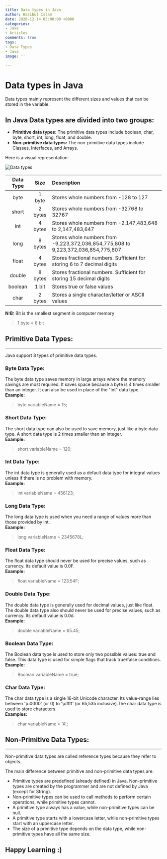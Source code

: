 ```yaml
---
title: Data types in Java
author: Hasibul Islam
date: 2020-12-14 05:00:00 +0000
categories:
- Java
- Articles
comments: true
tags:
- Data Types
- Java
image: ''

---
```

# Data types in Java

Data types mainly represent the different sizes and values that can be stored in the variable.

## In Java Data types are divided into **two** groups:

* **Primitive data types:** The primitive data types include boolean, char, byte, short, int, long, float, and double.
* **Non-primitive data types:** The non-primitive data types include Classes, Interfaces, and Arrays.

Here is a visual representation-

![Data types](https://static.javatpoint.com/images/java-data-types.png)

| Data Type | Size | Description |
| :---: | :---: | :--- |
| byte | 1 byte | Stores whole numbers from -128 to 127 |
| short | 2 bytes | Stores whole numbers from -32768 to 32767 |
| int | 4 bytes | Stores whole numbers from -2,147,483,648 to 2,147,483,647 |
| long | 8 bytes | Stores whole numbers from -9,223,372,036,854,775,808 to 9,223,372,036,854,775,807 |
| float | 4 bytes | Stores fractional numbers. Sufficient for storing 6 to 7 decimal digits |
| double | 8 bytes | Stores fractional numbers. Sufficient for storing 15 decimal digits |
| boolean | 1 bit | Stores true or false values |
| char | 2 bytes | Stores a single character/letter or ASCII values |

**N:B:** Bit is the smallest segment in computer memory

> 1 byte = 8 bit

## Primitive Data Types:

***

Java support 8 types of primitive data types.

### Byte Data Type:

The byte data type saves memory in large arrays where the memory savings are most required. It saves space because a byte is 4 times smaller than an integer. It can also be used in place of the "int" data type.  
**Example:**

> byte variableName = 15;

### Short Data Type:

The short data type can also be used to save memory, just like a byte data type. A short data type is 2 times smaller than an integer.  
**Example:**

> short variableName = 120;

### Int Data Type:

The int data type is generally used as a default data type for integral values unless if there is no problem with memory.  
**Example:**

> int variableName = 456123;

### Long Data Type:

The long data type is used when you need a range of values more than those provided by int.  
**Example:**

> long variableName = 2345678L;

### Float Data Type:

The float data type should never be used for precise values, such as currency. Its default value is 0.0F.  
**Example:**

> float variableName = 123.54F;

### Double Data Type:

The double data type is generally used for decimal values, just like float. The double data type also should never be used for precise values, such as currency. Its default value is 0.0d.  
**Example:**

> double variableName = 65.45;

### Boolean Data Type:

The Boolean data type is used to store only two possible values: true and false. This data type is used for simple flags that track true/false conditions.  
**Example:**

> Boolean variableName = true;

### Char Data Type:

The char data type is a single 16-bit Unicode character. Its value-range lies between '\\u0000' (or 0) to '\\uffff' (or 65,535 inclusive).The char data type is used to store characters.  
**Examples:**

> char variableName = 'A';

## Non-Primitive Data Types:

***

Non-primitive data types are called reference types because they refer to objects.

The main difference between primitive and non-primitive data types are:

* Primitive types are predefined (already defined) in Java. Non-primitive types are created by the programmer and are not defined by Java (except for String).
* Non-primitive types can be used to call methods to perform certain operations, while primitive types cannot.
* A primitive type always has a value, while non-primitive types can be null.
* A primitive type starts with a lowercase letter, while non-primitive types start with an uppercase letter.
* The size of a primitive type depends on the data type, while non-primitive types have all the same size.

## **Happy Learning :)**